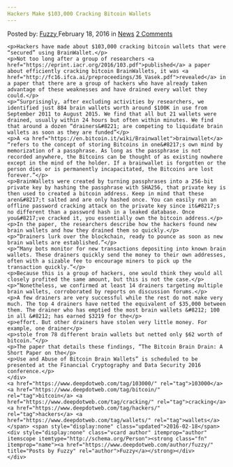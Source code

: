 ```yaml
---
Hackers Make $103,000 Cracking Bitcoin Wallets
---
```

<article class="post-listing post-13273 post type-post status-publish format-standard hentry category-news tag-3440 tag-bitcoin tag-cracking tag-hackers tag-wallets">
    <div class="post-inner">
        <span>Posted by: <a href="https://www.deepdotweb.com/author/fuzzy/" title="">Fuzzy </a></span>
    <span>February 18, 2016</span>
    <span>in <a href="https://www.deepdotweb.com/category/news/" rel="category tag">News</a></span>
    <span><a href="https://www.deepdotweb.com/2016/02/18/hackers-make-103000-cracking-bitcoin-wallets/#comments">2 Comments</a></span>
    </p>
    <div class="clear"></div>
    
    <p>Hackers have made about $103,000 cracking bitcoin wallets that were “secured” using BrainWallet.</p>
    <p>Not too long after a group of researchers <a href="https://eprint.iacr.org/2016/103.pdf">published</a> a paper about efficiently cracking bitcoin BrainWallets, it was <a href="http://fc16.ifca.ai/preproceedings/36_Vasek.pdf">revealed</a> in a paper that there are a group of hackers who have already taken advantage of these weaknesses and have drained every wallet they could.</p>
    <p>“Surprisingly, after excluding activities by researchers, we identified just 884 brain wallets worth around $100K in use from September 2011 to August 2015. We find that all but 21 wallets were drained, usually within 24 hours but often within minutes. We find that around a dozen “drainers&#8221; are competing to liquidate brain wallets as soon as they are funded”</p>
    <p>A <a href="https://en.bitcoin.it/wiki/Brainwallet">brainwallet</a> “refers to the concept of storing Bitcoins in one&#8217;s own mind by memorization of a passphrase. As long as the passphrase is not recorded anywhere, the Bitcoins can be thought of as existing nowhere except in the mind of the holder. If a brainwallet is forgotten or the person dies or is permanently incapacitated, the Bitcoins are lost forever.”</p>
    <p>BrainWallets were created by turning passphrases into a 256-bit private key by hashing the passphrase with SHA256, that private key is then used to created a bitcoin address. Keep in mind that these aren&#8217;t salted and are only hashed once. You can easily run an offline password cracking attack on the private key since it&#8217;s no different than a password hash in a leaked database. Once you&#8217;ve cracked it, you essentially own the bitcoin address.</p>
    <p>In the paper, the researchers describe how the hackers found new brain wallets and how they drained them so quickly.</p>
    <p>“Drainers lurk over the blockchain, ready to pounce as soon as new brain wallets are established.”</p>
    <p>“Many bots monitor for new transactions depositing into known brain wallets. These drainers quickly send the money to their own addresses, often with a sizable fee to encourage miners to pick up the transaction quickly.”</p>
    <p>Because this is a group of hackers, one would think they would all closely profited the same amount, but this is not the case.</p>
    <p>“Nonetheless, we confirmed at least 14 drainers targeting multiple brain wallets, corroborated by reports on discussion forums.</p>
    <p>A few drainers are very successful while the rest do not make very much. The top 4 drainers have netted the equivalent of $35,000 between them. The drainer who has emptied the most brain wallets &#8212; 100 in all &#8212; has earned $3219 for the</p>
    <p>effort. But other drainers have stolen very little money. For example, one drainer</p>
    <p>stole from 78 different brain wallets but netted only $62 worth of bitcoin.”</p>
    <p>The paper that details these findings, “The Bitcoin Brain Drain: A Short Paper on the</p>
    <p>Use and Abuse of Bitcoin Brain Wallets” is scheduled to be presented at the Financial Cryptography and Data Security 2016 conference.</p>
    </div>
    <a href="https://www.deepdotweb.com/tag/103000/" rel="tag">103000</a> <a href="https://www.deepdotweb.com/tag/bitcoin/" rel="tag">bitcoin</a> <a href="https://www.deepdotweb.com/tag/cracking/" rel="tag">cracking</a> <a href="https://www.deepdotweb.com/tag/hackers/" rel="tag">hackers</a> <a href="https://www.deepdotweb.com/tag/wallets/" rel="tag">wallets</a></span> <span style="display:none" class="updated">2016-02-18</span>
    <div style="display:none" class="vcard author" itemprop="author" itemscope itemtype="http://schema.org/Person"><strong class="fn" itemprop="name"><a href="https://www.deepdotweb.com/author/fuzzy/" title="Posts by Fuzzy" rel="author">Fuzzy</a></strong></div>
    </div>
</article>

